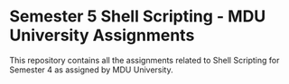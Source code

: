 # Semester 5 Shell Scripting - MDU University Assignments

This repository contains all the assignments related to Shell Scripting for Semester 4 as assigned by MDU University. 

